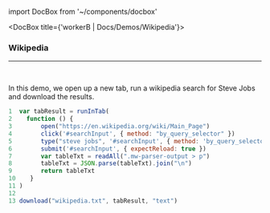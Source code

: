import DocBox from '~/components/docbox'

<DocBox title={'workerB | Docs/Demos/Wikipedia'}>

### **Wikipedia**
<hr/>
<br/>

In this demo, we open up a new tab, run a wikipedia search for Steve Jobs and download the results.

```javascript
1  var tabResult = runInTab(
2    function () {
3        open("https://en.wikipedia.org/wiki/Main_Page")
4        click('#searchInput', { method: "by_query_selector" })
5        type("steve jobs", '#searchInput', { method: 'by_query_selector' })
6        submit('#searchInput', { expectReload: true })
7        var tableTxt = readAll(".mw-parser-output > p")
8        tableTxt = JSON.parse(tableTxt).join("\n")
9        return tableTxt
10    }
11 )
12 
13 download("wikipedia.txt", tabResult, "text")
```

</DocBox>